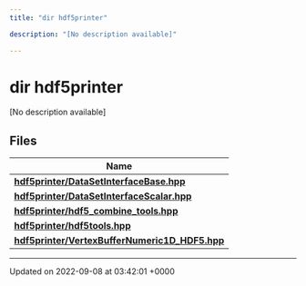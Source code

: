 ```yaml
---
title: "dir hdf5printer"

description: "[No description available]"

---
```


# dir hdf5printer

[No description available]

## Files

| Name           |
| -------------- |
| **[hdf5printer/DataSetInterfaceBase.hpp](/documentation/code/files/datasetinterfacebase_8hpp/#file-hdf5printer-datasetinterfacebase-hpp)**  |
| **[hdf5printer/DataSetInterfaceScalar.hpp](/documentation/code/files/datasetinterfacescalar_8hpp/#file-hdf5printer-datasetinterfacescalar-hpp)**  |
| **[hdf5printer/hdf5_combine_tools.hpp](/documentation/code/files/hdf5__combine__tools_8hpp/#file-hdf5printer-hdf5-combine-tools-hpp)**  |
| **[hdf5printer/hdf5tools.hpp](/documentation/code/files/hdf5tools_8hpp/#file-hdf5printer-hdf5tools-hpp)**  |
| **[hdf5printer/VertexBufferNumeric1D_HDF5.hpp](/documentation/code/files/vertexbuffernumeric1d__hdf5_8hpp/#file-hdf5printer-vertexbuffernumeric1d-hdf5-hpp)**  |






-------------------------------

Updated on 2022-09-08 at 03:42:01 +0000
